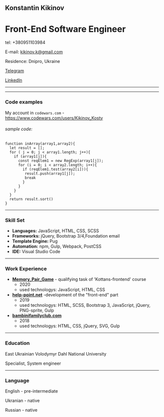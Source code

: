 ## Konstantin Kikinov
# Front-End Software Engineer

tel: +380951103984

E-mail: kikinov.k@gmail.com

Residence: Dnipro, Ukraine

[Telegram](https://t.me/KonstantinKikinov)

[LinkedIn](https://www.linkedin.com/in/konstantin-kikinov-505387b3/)

***

***
### Code examples
My account in `codewars.com` - https://www.codewars.com/users/Kikinov_Kosty

###### sample code:
```
function inArray(array1,array2){
  let result = [];
  for ( j = 0; j < array1.length; j++){
    if (array1[j]){
      const reqElem1 = new RegExp(array1[j]);
      for (i = 0; i < array2.length; i++){
        if (reqElem1.test(array2[i])){
         result.push(array1[j]);
         break
        }
      }
    }
  }
  return result.sort()
}
```
***
### Skill Set
* __Languages:__ JavaScript, HTML, CSS, SCSS
* __Frameworks:__  jQuery, Bootstrap 3/4,Foundation email
* __Template Engine:__ Pug
* __Automation:__ npm, Gulp, Webpack, PostCSS
* __IDE:__ Visual Studio Code
***
### Work Experience
 * __[Memory_Pair_Game](https://kikinovk.github.io/Memory_Pair_Game/)__ - qualifying task of 'Kottans-frontend' course
    * 2020
    * used technologys: JavaScript, HTML, CSS
 * __[help-point.net](http://helppoint.surge.sh/reviews.html)__ -development of the "front-end" part
    * 2019
    * used technologys: HTML, SCSS, Bootstrap 3, JavaScript, jQuery, PNG-sprite, Gulp
* __[bambinifamilyclub.com](http://www.bambinifamilyclub.com/)__
    * 2018
    * used technologys: HTML, CSS, jQuery, SVG, Gulp
***
### Education
  East Ukrainian Volodymyr Dahl National University

  Specialist, System engineer
***
### Language
English - pre-intermediate

Ukranian - native

Russian - native

